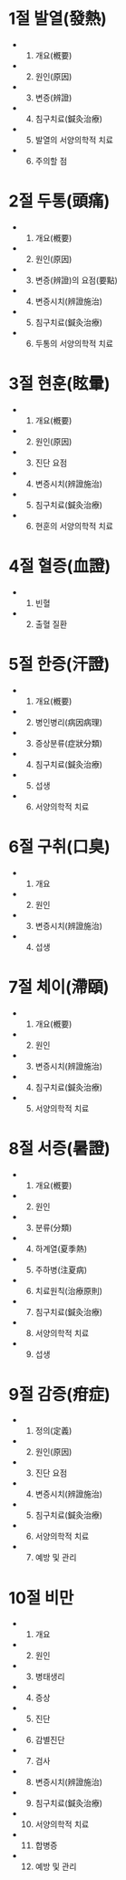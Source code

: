 # 1절 발열(發熱)
- 1. 개요(槪要)
- 2. 원인(原因)
- 3. 변증(辨證)
- 4. 침구치료(鍼灸治療)
- 5. 발열의 서양의학적 치료
- 6. 주의할 점
# 2절 두통(頭痛)
- 1. 개요(槪要)
- 2. 원인(原因)
- 3. 변증(辨證)의 요점(要點)
- 4. 변증시치(辨證施治) 
- 5. 침구치료(鍼灸治療)
- 6. 두통의 서양의학적 치료
# 3절 현훈(眩暈)
- 1. 개요(槪要)
- 2. 원인(原因)
- 3. 진단 요점
- 4. 변증시치(辨證施治) 
- 5. 침구치료(鍼灸治療)
- 6. 현훈의 서양의학적 치료
# 4절 혈증(血證)
- 1. 빈혈
- 2. 출혈 질환
# 5절 한증(汗證)
- 1. 개요(槪要)
- 2. 병인병리(病因病理)
- 3. 증상분류(症狀分類)
- 4. 침구치료(鍼灸治療)
- 5. 섭생
- 6. 서양의학적 치료
# 6절 구취(口臭)
- 1. 개요
- 2. 원인
- 3. 변증시치(辨證施治)
- 4. 섭생
# 7절 체이(滯頤)
- 1. 개요(槪要)
- 2. 원인
- 3. 변증시치(辨證施治)
- 4. 침구치료(鍼灸治療)
- 5. 서양의학적 치료
# 8절 서증(暑證)
- 1. 개요(槪要)
- 2. 원인
- 3. 분류(分類)
- 4. 하계열(夏季熱)
- 5. 주하병(注夏病)
- 6. 치료원칙(治療原則)
- 7. 침구치료(鍼灸治療)
- 8. 서양의학적 치료
- 9. 섭생
# 9절 감증(疳症)
- 1. 정의(定義)
- 2. 원인(原因)
- 3. 진단 요점
- 4. 변증시치(辨證施治) 
- 5. 침구치료(鍼灸治療)
- 6. 서양의학적 치료
- 7. 예방 및 관리
# 10절 비만
- 1. 개요
- 2. 원인
- 3. 병태생리
- 4. 증상
- 5. 진단
- 6. 감별진단
- 7. 검사
- 8. 변증시치(辨證施治) 
- 9. 침구치료(鍼灸治療)
- 10. 서양의학적 치료
- 11. 합병증
- 12. 예방 및 관리